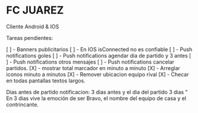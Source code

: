 FC JUAREZ
=======================
Cliente Android & IOS

Tareas pendientes:

[ ] - Banners publicitarios
[ ] - En IOS isConnected no es confiable
[ ] - Push notifications goles
[ ] - Push notifications agendar dia de partido y 3 antes
[ ] - Push notifications otros mensajes
[ ] - Push notifications cancelar partidos.
[X] - mostrar total marcador en minuto a minuto
[X] - Arreglar iconos minuto a minutos
[X] - Remover ubicacion equipo rival
[X] - Checar en todas pantallas textos largos.

Dias antes de partido notificacion:
3 dias antes y el dia del partido
3 dias " En 3 dias vive la emoción de ser Bravo, el nombre del equipo de casa y el contrincante.